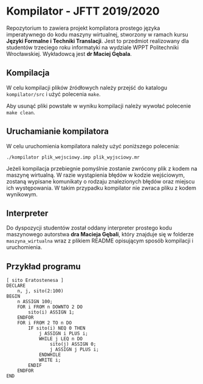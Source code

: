 # Kompilator - JFTT 2019/2020

Repozytorium to zawiera projekt kompilatora prostego języka imperatywnego do kodu maszyny wirtualnej, stworzony w ramach kursu <b>Języki Formalne i Techniki Translacji</b>. Jest to przedmiot realizowany dla studentów trzeciego roku informatyki na wydziale WPPT Politechniki Wrocławskiej. Wykładowcą jest <b>dr Maciej Gębala</b>. 

## Kompilacja
W celu kompilacji plików źródłowych należy przejść do katalogu `kompilator/src` i użyć polecenia `make`.

Aby usunąć pliki powstałe w wyniku kompilacji należy wywołać polecenie `make clean`.

## Uruchamianie kompilatora
W celu uruchomienia kompilatora należy użyć poniższego polecenia:

``./kompilator plik_wejsciowy.imp plik_wyjsciowy.mr``

Jeżeli kompilacja przebiegnie pomyślnie zostanie zwrócony plik z kodem na maszynę wirtualną. W razie wystąpienia błędów w kodzie wejściowym, zostaną wypisane komunikaty o rodzaju znalezionych błędów oraz miejscu ich występowania. W takim przypadku kompilator nie zwraca pliku z kodem wynikowym.

## Interpreter
Do dyspozycji studentów został oddany interpreter prostego kodu maszynowego autorstwa <b>dra Macieja Gębali</b>, który znajduje się  w folderze `maszyna_wirtualna` wraz z plikiem README opisującym sposób kompilacji i uruchomienia.

## Przykład programu

```
[ sito Eratostenesa ]
DECLARE
    n, j, sito(2:100)
BEGIN
    n ASSIGN 100;
    FOR i FROM n DOWNTO 2 DO
        sito(i) ASSIGN 1;
    ENDFOR
    FOR i FROM 2 TO n DO
        IF sito(i) NEQ 0 THEN
            j ASSIGN i PLUS i;
            WHILE j LEQ n DO
                sito(j) ASSIGN 0;
                j ASSIGN j PLUS i;
            ENDWHILE
            WRITE i;
        ENDIF
    ENDFOR
END
```


